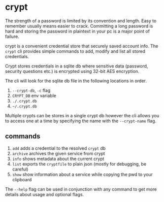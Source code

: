 # crypt

The strength of a password is limited by its convention and length.
Easy to remember usually means easier to crack. Committing a long password is hard
and storing the password in plaintext in your pc is a major point of failure.

crypt is a convenient credential store that securely saved account info.
The `crypt` cli provides simple commands to add, modify and list all stored credentials.

Crypt stores credentials in a sqlite db where sensitive data (password, security questions etc.)
is encrypted using 32-bit AES encryption.

The cli will look for the sqlite db file in the following locations in order.
1. `--crypt-db`, `-c` flag
2. `CRYPT_DB` env variable
3. `./.crypt.db`
4. `~/.crypt.db`

Multiple crypts can be stores in a single crypt db however the cli allows you to access one at a 
time by specifying the name with the `--crypt-name` flag.

## commands
1. `add` adds a credential to the resolved `crypt` db
2. `archive` archives the given service from crypt
3. `info` shows metadata about the current crypt
4. `list` exports the `cryptfile` to plain json (mostly for debugging, be careful)
5. `show` show information about a service while copying the pwd to your clipboard

The `--help` flag can be used in conjunction with any command to get more details
about usage and optional flags.
